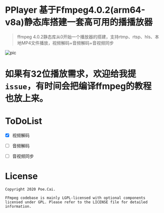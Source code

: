 PPlayer 基于Ffmpeg4.0.2(arm64-v8a)静态库搭建一套高可用的播播放器
===
>ffmpeg 4.0.2静态库从0开始一个播放器的搭建，支持rtmp、rtsp、hls、本地MP4文件播放，视频解码+音频解码+音视频同步

![pic](https://github.com/jdpxiaoming/PPlayer/blob/master/capture/output1.gif)

# 如果有32位播放需求，欢迎给我提`issue`，有时间会把编译ffmpeg的教程也放上来。



# ToDoList
- [x] 视频解码
- [ ] 音频解码
- [ ] 音视频同步




# License
    Copyright 2020 Poe.Cai.

    FFmpeg codebase is mainly LGPL-licensed with optional components licensed under GPL. Please refer to the LICENSE file for detailed information.


